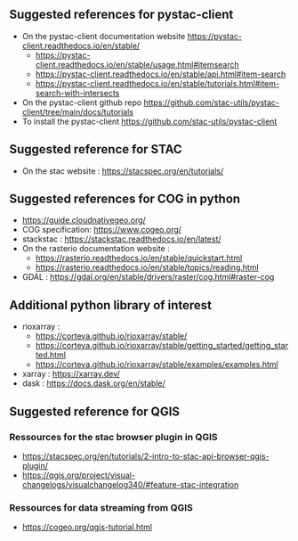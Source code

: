## Suggested references for pystac-client
- On the pystac-client documentation website <https://pystac-client.readthedocs.io/en/stable/>
    - <https://pystac-client.readthedocs.io/en/stable/usage.html#itemsearch>
    - <https://pystac-client.readthedocs.io/en/stable/api.html#item-search>
    - <https://pystac-client.readthedocs.io/en/stable/tutorials.html#item-search-with-intersects>
- On the pystac-client github repo <https://github.com/stac-utils/pystac-client/tree/main/docs/tutorials>
- To install the pystac-client <https://github.com/stac-utils/pystac-client>

## Suggested reference for STAC 
- On the stac website : <https://stacspec.org/en/tutorials/>

## Suggested references for COG in python 
- <https://guide.cloudnativegeo.org/>
- COG specification: <https://www.cogeo.org/>
- stackstac : <https://stackstac.readthedocs.io/en/latest/>
- On the rasterio documentation website :
    - <https://rasterio.readthedocs.io/en/stable/quickstart.html> 
    - <https://rasterio.readthedocs.io/en/stable/topics/reading.html>
- GDAL : <https://gdal.org/en/stable/drivers/raster/cog.html#raster-cog>

## Additional python library of interest 
- rioxarray : 
    - <https://corteva.github.io/rioxarray/stable/>
    - <https://corteva.github.io/rioxarray/stable/getting_started/getting_started.html>
    - <https://corteva.github.io/rioxarray/stable/examples/examples.html>
- xarray : <https://xarray.dev/>
- dask : <https://docs.dask.org/en/stable/>

## Suggested reference for QGIS 
### Ressources for the stac browser plugin in QGIS
- <https://stacspec.org/en/tutorials/2-intro-to-stac-api-browser-qgis-plugin/>
- <https://qgis.org/project/visual-changelogs/visualchangelog340/#feature-stac-integration>

### Ressources for data streaming from QGIS
- <https://cogeo.org/qgis-tutorial.html>